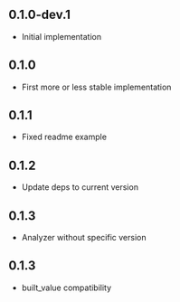 ## 0.1.0-dev.1

- Initial implementation

## 0.1.0

- First more or less stable implementation

## 0.1.1

- Fixed readme example

## 0.1.2

- Update deps to current version

## 0.1.3

- Analyzer without specific version

## 0.1.3

- built_value compatibility